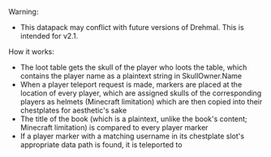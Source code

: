 Warning:
- This datapack may conflict with future versions of Drehmal. This is intended for v2.1.

How it works:

- The loot table gets the skull of the player who loots the table, which contains the player name as a plaintext string in SkullOwner.Name
- When a player teleport request is made, markers are placed at the location of every player, which are assigned skulls of the corresponding players as helmets 
(Minecraft limitation) which are then copied into their chestplates for aesthetic's sake
- The title of the book (which is a plaintext, unlike the book's content; Minecraft limitation) is compared to every player marker
- If a player marker with a matching username in its chestplate slot's appropriate data path is found, it is teleported to
